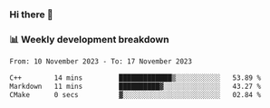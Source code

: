 ### Hi there 👋

### 📊 Weekly development breakdown
<!--START_SECTION:waka-->

```txt
From: 10 November 2023 - To: 17 November 2023

C++        14 mins         █████████████▒░░░░░░░░░░░   53.89 %
Markdown   11 mins         ██████████▓░░░░░░░░░░░░░░   43.27 %
CMake      0 secs          ▓░░░░░░░░░░░░░░░░░░░░░░░░   02.84 %
```

<!--END_SECTION:waka-->

